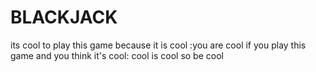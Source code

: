# BLACKJACK
its cool to play this game because it is cool
:you are cool if you play this game and you think it's cool:
cool is cool so be cool
